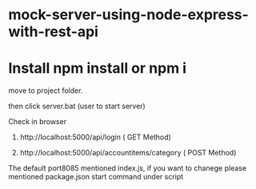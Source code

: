 # mock-server-using-node-express-with-rest-api

# Install npm install or npm i

move to project folder.

then click server.bat (user to start server)

Check in browser 
1. http://localhost:5000/api/login ( GET Method)

2. http://localhost:5000/api/accountitems/category ( POST Method)


The default port8085 mentioned index.js, if you want to chanege please mentioned package.json start command under script
